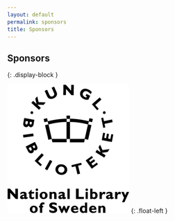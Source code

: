 ```yaml
---
layout: default
permalink: sponsors
title: Sponsors
---
```


## Sponsors
{: .display-block }

![National Library of Sweden logo](/assets/images/KB-logo.png)
{: .float-left }
